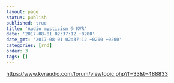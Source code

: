 ```yaml
---
layout: page
status: publish
published: true
title: 'Audio mysticism @ KVR'
date: '2017-08-01 02:37:12 +0200'
date_gmt: '2017-08-01 02:37:12 +0200 +0200'
categories: [rnd]
order: 3
tags: []
---
```


https://www.kvraudio.com/forum/viewtopic.php?f=33&t=488833
